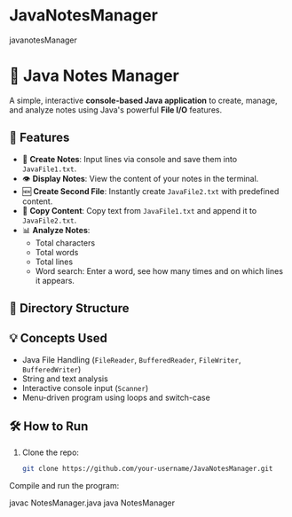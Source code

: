 # JavaNotesManager
javanotesManager
# 📝 Java Notes Manager

A simple, interactive **console-based Java application** to create, manage, and analyze notes using Java's powerful **File I/O** features.

## 🚀 Features

- 📄 **Create Notes**: Input lines via console and save them into `JavaFile1.txt`.
- 👁️ **Display Notes**: View the content of your notes in the terminal.
- 🆕 **Create Second File**: Instantly create `JavaFile2.txt` with predefined content.
- 🔁 **Copy Content**: Copy text from `JavaFile1.txt` and append it to `JavaFile2.txt`.
- 📊 **Analyze Notes**: 
  - Total characters
  - Total words
  - Total lines
  - Word search: Enter a word, see how many times and on which lines it appears.

## 📂 Directory Structure


## 💡 Concepts Used

- Java File Handling (`FileReader`, `BufferedReader`, `FileWriter`, `BufferedWriter`)
- String and text analysis
- Interactive console input (`Scanner`)
- Menu-driven program using loops and switch-case

## 🛠️ How to Run

1. Clone the repo:
   ```bash
   git clone https://github.com/your-username/JavaNotesManager.git
Compile and run the program:

javac NotesManager.java
java NotesManager

